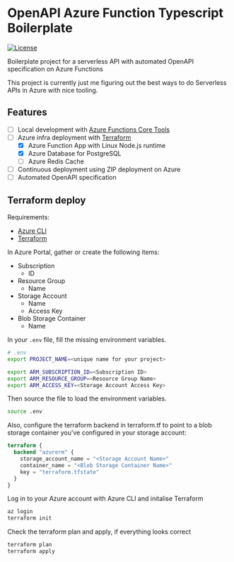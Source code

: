# OpenAPI Azure Function Typescript Boilerplate

[![License](http://img.shields.io/:license-mit-blue.svg)](http://anttiviljami.mit-license.org)

Boilerplate project for a serverless API with automated OpenAPI specification on Azure Functions

This project is currently just me figuring out the best ways to do Serverless APIs in Azure with nice tooling.

## Features

- [ ] Local development with [Azure Functions Core Tools](https://github.com/Azure/azure-functions-core-tools)
- [ ] Azure infra deployment with [Terraform](https://www.terraform.io/downloads.html)
  - [x] Azure Function App with Linux Node.js runtime
  - [x] Azure Database for PostgreSQL
  - [ ] Azure Redis Cache
- [ ] Continuous deployment using ZIP deployment on Azure
- [ ] Automated OpenAPI specification

## Terraform deploy

Requirements:

- [Azure CLI](https://docs.microsoft.com/en-us/cli/azure/install-azure-cli?view=azure-cli-latest)
- [Terraform](https://www.terraform.io/downloads.html)

In Azure Portal, gather or create the following items:

- Subscription
  - ID
- Resource Group
  - Name
- Storage Account
  - Name
  - Access Key
- Blob Storage Container
  - Name

In your `.env` file, fill the missing environment variables.

```bash
# .env
export PROJECT_NAME=<unique name for your project>

export ARM_SUBSCRIPTION_ID=<Subscription ID>
export ARM_RESOURCE_GROUP=<Resource Group Name>
export ARM_ACCESS_KEY=<Storage Account Access Key>
```

Then source the file to load the environment variables.

```bash
source .env
```

Also, configure the terraform backend in terraform.tf to point to a blob storage container you've configured in your
storage account:

```terraform
terraform {
  backend "azurerm" {
    storage_account_name = "<Storage Account Name>"
    container_name = "<Blob Storage Container Name>"
    key = "terraform.tfstate"
  }
}
```

Log in to your Azure account with Azure CLI and initalise Terraform

```sh
az login
terraform init
```

Check the terraform plan and apply, if everything looks correct

```sh
terraform plan
terraform apply
```

